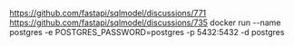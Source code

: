 https://github.com/fastapi/sqlmodel/discussions/771
https://github.com/fastapi/sqlmodel/discussions/735
docker run --name postgres -e POSTGRES_PASSWORD=postgres -p 5432:5432 -d postgres